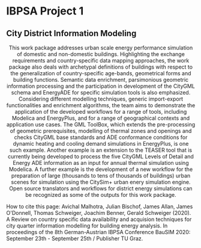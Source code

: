 # IBPSA Project 1
## City District Information Modeling

<center>This work package addresses urban scale energy performance simulation of 
domestic and non-domestic buildings. Highlighting the exchange requirements 
and country-specific data mapping approaches, the work package also deals with 
archetypal definitions of buildings with respect to the generalization of 
country-specific age-bands, geometrical forms and building functions.
Semantic data enrichment, parsimonious geometric information processing and 
the participation in development of the CityGML schema and EnergyADE for 
specific simulation tools is also emphasized. Considering different modelling 
techniques, generic import-export functionalities and enrichment algorithms,
the team aims to demonstrate the application of the developed workflows for a
range of tools, including Modelica and EnergyPlus, and for a range of 
geographical contexts and application use cases. The GML ToolBox, which 
extends the pre-processing of geometric prerequisites, modelling of thermal 
zones and openings and checks CityGML base standards and ADE conformance 
conditions for dynamic heating and cooling demand simulations in EnergyPlus,
is one such example. Another example is an extension to the TEASER tool that 
is currently being developed to process the five CityGML Levels of Detail and 
Energy ADE information as an input for annual thermal simulation using Modelica.
A further example is the development of a new workflow for the preparation of 
large (thousands to tens of thousands of buildings) urban scenes for simulation
using the CitySim+ urban enery simulation engine. Open source translators and workflows
 for district energy simulations can be recognized as some of the outputs for this work package.</center>


How to cite this page:
Avichal Malhotra, Julian Bischof, James Allan, James O'Donnell, Thomas Schweiger, Joachim Benner, Gerald Schweiger (2020).
A Review on country specific data availability and acquision techniques for city quarter information modelling for building energy analysis. 
In proceedings of the 8th German-Austrian IBPSA Conference BauSIM 2020: September 23th - September 25th / Publisher TU Graz.
